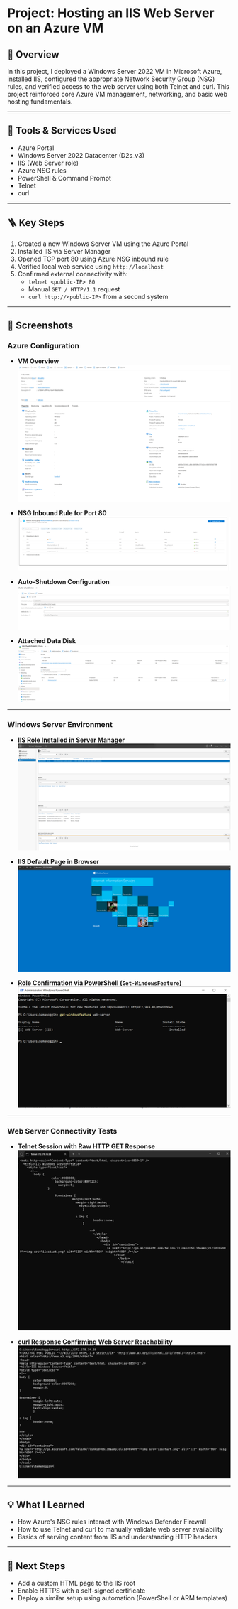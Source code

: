 # Project: Hosting an IIS Web Server on an Azure VM

## 🧭 Overview

In this project, I deployed a Windows Server 2022 VM in Microsoft Azure, installed IIS, configured the appropriate Network Security Group (NSG) rules, and verified access to the web server using both Telnet and curl. This project reinforced core Azure VM management, networking, and basic web hosting fundamentals.

---

## 🔧 Tools & Services Used

- Azure Portal
- Windows Server 2022 Datacenter (D2s_v3)
- IIS (Web Server role)
- Azure NSG rules
- PowerShell & Command Prompt
- Telnet
- curl

---

## 🪜 Key Steps

1. Created a new Windows Server VM using the Azure Portal
2. Installed IIS via Server Manager
3. Opened TCP port 80 using Azure NSG inbound rule
4. Verified local web service using `http://localhost`
5. Confirmed external connectivity with:
   - `telnet <public-IP> 80`
   - Manual `GET / HTTP/1.1` request
   - `curl http://<public-IP>` from a second system

---

## 📸 Screenshots

### Azure Configuration

- **VM Overview**  
  ![VM Overview](./screenshots/azure-vm-overview.png)

- **NSG Inbound Rule for Port 80**  
  ![NSG Inbound Rule](./screenshots/nsg-inbound-port80.png)

- **Auto-Shutdown Configuration**  
  ![Auto Shutdown](./screenshots/auto-shutdown.png)

- **Attached Data Disk**  
  ![Data Disk](./screenshots/data-disk.png)

---

### Windows Server Environment

- **IIS Role Installed in Server Manager**  
  ![IIS Role](./screenshots/IIS-Server-Manager.png)

- **IIS Default Page in Browser**  
  ![IIS Default Page](./screenshots/iis-default-page.png)

- **Role Confirmation via PowerShell (`Get-WindowsFeature`)**  
  ![Role Installed List](./screenshots/role-installed-list.png)

---

### Web Server Connectivity Tests

- **Telnet Session with Raw HTTP GET Response**  
  ![Telnet HTTP 200](./screenshots/telnet-connection.png)

- **curl Response Confirming Web Server Reachability**  
  ![curl Response](./screenshots/curl-response.png)


---

## 💡 What I Learned

- How Azure's NSG rules interact with Windows Defender Firewall
- How to use Telnet and curl to manually validate web server availability
- Basics of serving content from IIS and understanding HTTP headers

---

## 🚀 Next Steps

- Add a custom HTML page to the IIS root
- Enable HTTPS with a self-signed certificate
- Deploy a similar setup using automation (PowerShell or ARM templates)

